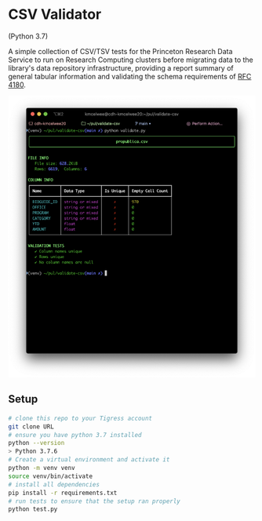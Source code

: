 # CSV Validator

(Python 3.7)

A simple collection of CSV/TSV tests for the Princeton Research Data Service to run on Research Computing clusters before migrating data to the library's data repository infrastructure, providing a report summary of general tabular information and validating the schema requirements of [RFC 4180](https://www.loc.gov/preservation/digital/formats/fdd/fdd000323.shtml).

![example](example.png)

## Setup

```bash
# clone this repo to your Tigress account
git clone URL
# ensure you have python 3.7 installed
python --version
> Python 3.7.6
# Create a virtual environment and activate it
python -m venv venv
source venv/bin/activate
# install all dependencies
pip install -r requirements.txt
# run tests to ensure that the setup ran properly
python test.py
```